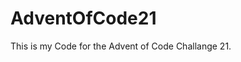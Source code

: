 # AdventOfCode21
This is my Code for the Advent of Code Challange 21.
<img source="https://cdn.catawiki.net/assets/marketing/landing_page/block/images-attachments/2845-b210252840a8bd4861b9daaee5c8caf74d5759b5-og_image.jpg">
